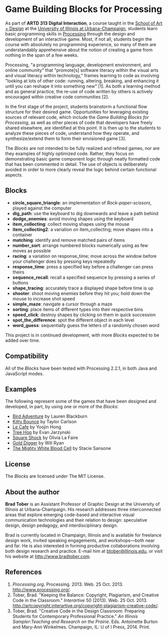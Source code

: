 Game Building Blocks for Processing
===================================

As part of **ARTD 313 Digital Interaction**, a course taught in the [School of Art + Design](http://art.illinois.edu) at the [University of Illinois at Urbana-Champaign](http://www.illinois.edu), students learn basic programming skills in [Processing](http://www.processing.org) through the design and development of an interactive game. Most, if not all, students begin the course with absolutely no programming experience, so many of them are understandably apprehensive about the notion of creating a game from nothing in the span of a few weeks.

Processing, "a programming language, development environment, and online community" that "promote[s] software literacy within the visual arts and visual literacy within technology," frames learning to code as involving "looking at lots of other code: running, altering, breaking, and enhancing it until you can reshape it into something new" [1]. As both a learning method and as general practice, the re-use of code written by others is actively encouraged within creative code communities [2].

In the first stage of the project, students brainstorm a functional flow structure for their desired game. Opportunities for leveraging existing sources of relevant code, which include the *Game Building Blocks for Processing*, as well as other pieces of code that developers have freely shared elsewhere, are identified at this point. It is then up to the students to analyze these pieces of code, understand how they operate, and synthesize/extend them to form their envisioned game [3].

The *Blocks* are not intended to be fully realized and refined games, nor are they examples of highly optimized code. Rather, they focus on demonstrating basic game component logic through neatly formatted code that has been commented in detail. The use of objects is deliberately avoided in order to more clearly reveal the logic behind certain functional aspects.


Blocks
------

- **circle\_square\_triangle**: an implementation of *Rock-paper-scissors*, played against the computer
- **dig\_path**: use the keyboard to dig downwards and leave a path behind
- **dodge\_enemies**: avoid moving shapes using the keyboard
- **item\_collecting**: collect moving shapes using the mouse
- **item\_collecting2**: a variation on item_collecting; move shapes into a container
- **matching**: identify and remove matched pairs of items
- **number\_sort**: arrange numbered blocks numerically using as few moves as possible
- **racing**: a variation on response_time; move across the window before your challenger does by pressing keys repeatedly
- **response\_time**: press a specified key before a challenger can press theirs
- **sequence\_recall**: recall a specified sequence by pressing a series of buttons
- **shape\_tracing**: accurately trace a displayed shape before time is up
- **shooter**: shoot moving enemies before they hit you; hold down the mouse to increase shot speed
- **simple\_maze**: navigate a cursor through a maze
- **sorting**: place items of different types into their respective bins
- **speed\_click**: destroy shapes by clicking on them in quick succession
- **spot\_the\_difference**: spot the different object in each level
- **word\_guess**: sequentially guess the letters of a randomly chosen word

This project is in continued development, with more *Blocks* expected to be added over time.


Compatibility
-------------

All of the *Blocks* have been tested with Processing 2.2.1, in both Java and JavaScript modes.


Examples
--------

The following represent some of the games that have been designed and developed, in part, by using one or more of the *Blocks*:

- [Bird Adventure](http://cargocollective.com/laurenblackburn/bird-adventure) by Lauren Blackburn
- [Kitty Bounce](http://www.taylorkcarlson.com/#/kitty-bounce) by Taylor Carlson
- [Le Cafe](http://www.yoojinhongdesign.com/#/le-cafe1) by Yoojin Hong
- [Tree Hop](http://www.evanjarzynski.com/treehop.html) by Evan Jarzynski
- [Square Shock](http://www.olivialafaire.com/game.html) by Olivia La Faire
- [Gold Digger](http://www.imwillryan.com/gold-digger.html) by Will Ryan
- [The Mighty White Blood Cell](http://cargocollective.com/sansonedesign/The-Mighty-White-Blood-Cell) by Stacie Sansone 


License
-------

The *Blocks* are licensed under The MIT License.


About the author
----------------

**Brad Tober** is an Assistant Professor of Graphic Design at the University of Illinois at Urbana-Champaign. His research addresses three interconnected areas that explore emerging code-based and interactive visual communication technologies and their relation to design: speculative design, design pedagogy, and interdisciplinary design.

Brad is currently located in Champaign, Illinois and is available for freelance design work, invited speaking engagements, and workshops&mdash;both near and far. He is also interested in forming productive collaborations involving both design research and practice. E-mail him at <btober@illinois.edu>, or visit his website at <http://www.bradtober.com>.


References
----------

1. *Processing.org*. Processing. 2013. Web. 25 Oct. 2013. <http://www.processing.org/>.
2. Tober, Brad. "Keeping the Balance: Copyright, Plagiarism, and Creative Code in the Classroom." *Interartive* 50 (2013). Web. 25 Oct. 2013. <http://artcopyright.interartive.org/copyright-plagiarism-creative-code/>.
3. Tober, Brad. "Creative Code in the Design Classroom: Preparing Students for Contemporary Professional Practice." *An Illinois Sampler:Teaching and Research on the Prairie*. Eds. Antoinette Burton and Mary-Ann Winkelmes. Champaign, IL: U of I Press, 2014. Print. 